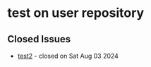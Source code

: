 # test on user repository

## Closed Issues

- [test2](https://github.com/pasca-l/test/issues/2) - closed on Sat Aug 03 2024
